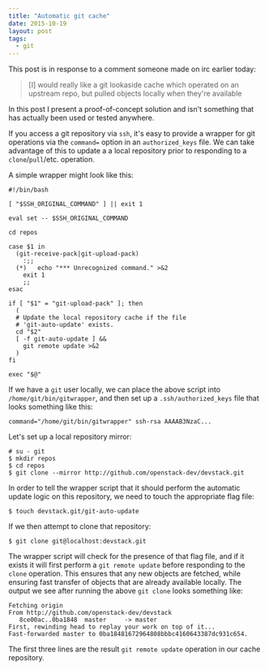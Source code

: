 ```yaml
---
title: "Automatic git cache"
date: 2015-10-19
layout: post
tags:
  - git
---
```


This post is in response to a comment someone made on irc earlier
today:

> [I] would really like a git lookaside cache which operated on an upstream
> repo, but pulled objects locally when they're available

In this post I present a proof-of-concept solution and isn't something
that has actually been used or tested anywhere.

If you access a git repository via `ssh`, it's easy to provide a
wrapper for git operations via the `command=` option in an
`authorized_keys` file.  We can take advantage of this to update a
a local repository prior to responding to a `clone`/`pull`/etc.
operation.

A simple wrapper might look like this:

    #!/bin/bash

    [ "$SSH_ORIGINAL_COMMAND" ] || exit 1

    eval set -- $SSH_ORIGINAL_COMMAND

    cd repos

    case $1 in
      (git-receive-pack|git-upload-pack)
        :;;
      (*)	echo "*** Unrecognized command." >&2
        exit 1
        ;;
    esac

    if [ "$1" = "git-upload-pack" ]; then
      (
      # Update the local repository cache if the file 
      # 'git-auto-update' exists.
      cd "$2"
      [ -f git-auto-update ] &&
        git remote update >&2
      )
    fi

    exec "$@"

If we have a `git` user locally, we can place the above script into
`/home/git/bin/gitwrapper`, and then set up a `.ssh/authorized_keys`
file that looks something like this:

    command="/home/git/bin/gitwrapper" ssh-rsa AAAAB3NzaC...

Let's set up a local repository mirror:

    # su - git
    $ mkdir repos
    $ cd repos
    $ git clone --mirror http://github.com/openstack-dev/devstack.git

In order to tell the wrapper script that it should perform the
automatic update logic on this repository, we need to touch the
appropriate flag file:

    $ touch devstack.git/git-auto-update

If we then attempt to clone that repository:

    $ git clone git@localhost:devstack.git

The wrapper script will check for the presence of that flag file, and
if it exists it will first perform a `git remote update` before
responding to the `clone` operation.  This ensures that any new
objects are fetched, while ensuring fast transfer of objects that are
already available locally.  The output we see after running the above
`git clone` looks something like:

    Fetching origin
    From http://github.com/openstack-dev/devstack
       8ce00ac..0ba1848  master     -> master
    First, rewinding head to replay your work on top of it...
    Fast-forwarded master to 0ba18481672964808bbbc4160643387dc931c654.

The first three lines are the result `git remote update` operation in
our cache repository.

